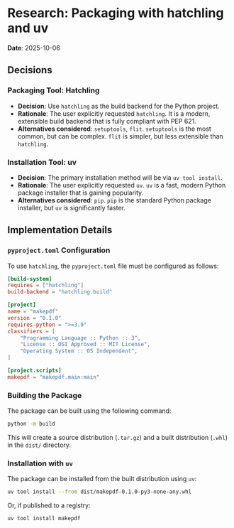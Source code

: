 # Research: Packaging with hatchling and uv

**Date**: 2025-10-06

## Decisions

### Packaging Tool: Hatchling

- **Decision**: Use `hatchling` as the build backend for the Python project.
- **Rationale**: The user explicitly requested `hatchling`. It is a modern, extensible build backend that is fully compliant with PEP 621.
- **Alternatives considered**: `setuptools`, `flit`. `setuptools` is the most common, but can be complex. `flit` is simpler, but less extensible than `hatchling`.

### Installation Tool: uv

- **Decision**: The primary installation method will be via `uv tool install`.
- **Rationale**: The user explicitly requested `uv`. `uv` is a fast, modern Python package installer that is gaining popularity.
- **Alternatives considered**: `pip`. `pip` is the standard Python package installer, but `uv` is significantly faster.

## Implementation Details

### `pyproject.toml` Configuration

To use `hatchling`, the `pyproject.toml` file must be configured as follows:

```toml
[build-system]
requires = ["hatchling"]
build-backend = "hatchling.build"

[project]
name = "makepdf"
version = "0.1.0"
requires-python = ">=3.9"
classifiers = [
    "Programming Language :: Python :: 3",
    "License :: OSI Approved :: MIT License",
    "Operating System :: OS Independent",
]

[project.scripts]
makepdf = "makepdf.main:main"
```

### Building the Package

The package can be built using the following command:

```bash
python -m build
```

This will create a source distribution (`.tar.gz`) and a built distribution (`.whl`) in the `dist/` directory.

### Installation with `uv`

The package can be installed from the built distribution using `uv`:

```bash
uv tool install --from dist/makepdf-0.1.0-py3-none-any.whl
```

Or, if published to a registry:

```bash
uv tool install makepdf
```
